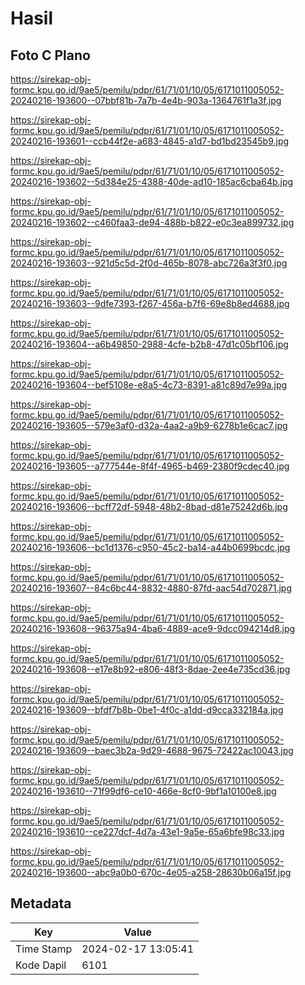 # Hasil

## Foto C Plano

https://sirekap-obj-formc.kpu.go.id/9ae5/pemilu/pdpr/61/71/01/10/05/6171011005052-20240216-193600--07bbf81b-7a7b-4e4b-903a-1364761f1a3f.jpg

https://sirekap-obj-formc.kpu.go.id/9ae5/pemilu/pdpr/61/71/01/10/05/6171011005052-20240216-193601--ccb44f2e-a683-4845-a1d7-bd1bd23545b9.jpg

https://sirekap-obj-formc.kpu.go.id/9ae5/pemilu/pdpr/61/71/01/10/05/6171011005052-20240216-193602--5d384e25-4388-40de-ad10-185ac6cba64b.jpg

https://sirekap-obj-formc.kpu.go.id/9ae5/pemilu/pdpr/61/71/01/10/05/6171011005052-20240216-193602--c460faa3-de94-488b-b822-e0c3ea899732.jpg

https://sirekap-obj-formc.kpu.go.id/9ae5/pemilu/pdpr/61/71/01/10/05/6171011005052-20240216-193603--921d5c5d-2f0d-465b-8078-abc726a3f3f0.jpg

https://sirekap-obj-formc.kpu.go.id/9ae5/pemilu/pdpr/61/71/01/10/05/6171011005052-20240216-193603--9dfe7393-f267-456a-b7f6-69e8b8ed4688.jpg

https://sirekap-obj-formc.kpu.go.id/9ae5/pemilu/pdpr/61/71/01/10/05/6171011005052-20240216-193604--a6b49850-2988-4cfe-b2b8-47d1c05bf106.jpg

https://sirekap-obj-formc.kpu.go.id/9ae5/pemilu/pdpr/61/71/01/10/05/6171011005052-20240216-193604--bef5108e-e8a5-4c73-8391-a81c89d7e99a.jpg

https://sirekap-obj-formc.kpu.go.id/9ae5/pemilu/pdpr/61/71/01/10/05/6171011005052-20240216-193605--579e3af0-d32a-4aa2-a9b9-6278b1e6cac7.jpg

https://sirekap-obj-formc.kpu.go.id/9ae5/pemilu/pdpr/61/71/01/10/05/6171011005052-20240216-193605--a777544e-8f4f-4965-b469-2380f9cdec40.jpg

https://sirekap-obj-formc.kpu.go.id/9ae5/pemilu/pdpr/61/71/01/10/05/6171011005052-20240216-193606--bcff72df-5948-48b2-8bad-d81e75242d6b.jpg

https://sirekap-obj-formc.kpu.go.id/9ae5/pemilu/pdpr/61/71/01/10/05/6171011005052-20240216-193606--bc1d1376-c950-45c2-ba14-a44b0699bcdc.jpg

https://sirekap-obj-formc.kpu.go.id/9ae5/pemilu/pdpr/61/71/01/10/05/6171011005052-20240216-193607--84c6bc44-8832-4880-87fd-aac54d702871.jpg

https://sirekap-obj-formc.kpu.go.id/9ae5/pemilu/pdpr/61/71/01/10/05/6171011005052-20240216-193608--96375a94-4ba6-4889-ace9-9dcc094214d8.jpg

https://sirekap-obj-formc.kpu.go.id/9ae5/pemilu/pdpr/61/71/01/10/05/6171011005052-20240216-193608--e17e8b92-e806-48f3-8dae-2ee4e735cd36.jpg

https://sirekap-obj-formc.kpu.go.id/9ae5/pemilu/pdpr/61/71/01/10/05/6171011005052-20240216-193609--bfdf7b8b-0be1-4f0c-a1dd-d9cca332184a.jpg

https://sirekap-obj-formc.kpu.go.id/9ae5/pemilu/pdpr/61/71/01/10/05/6171011005052-20240216-193609--baec3b2a-9d29-4688-9675-72422ac10043.jpg

https://sirekap-obj-formc.kpu.go.id/9ae5/pemilu/pdpr/61/71/01/10/05/6171011005052-20240216-193610--71f99df6-ce10-466e-8cf0-9bf1a10100e8.jpg

https://sirekap-obj-formc.kpu.go.id/9ae5/pemilu/pdpr/61/71/01/10/05/6171011005052-20240216-193610--ce227dcf-4d7a-43e1-9a5e-65a6bfe98c33.jpg

https://sirekap-obj-formc.kpu.go.id/9ae5/pemilu/pdpr/61/71/01/10/05/6171011005052-20240216-193600--abc9a0b0-670c-4e05-a258-28630b06a15f.jpg


## Metadata

| Key        | Value               |
| ---------- | ------------------- |
| Time Stamp | 2024-02-17 13:05:41 |
| Kode Dapil | 6101                |



